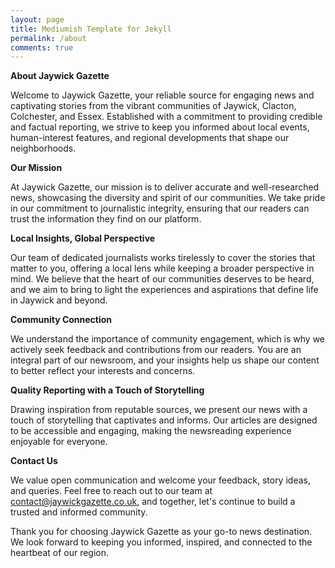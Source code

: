 ```yaml
---
layout: page
title: Mediumish Template for Jekyll
permalink: /about
comments: true
---
```

<!--
<div class="row justify-content-between">
<div class="col-md-8 pr-5">

<p>This website is built with Jekyll and Mediumish template for Jekyll. It's for demonstration purposes, no real content can be found. Mediumish template for Jekyll is compatible with Github pages, in fact even this demo is created with Github Pages and hosted with Github.</p>

<p class="mb-5"><img class="shadow-lg" src="{{site.baseurl}}/assets/images/mediumish-jekyll-template.png" alt="jekyll template mediumish" /></p>
<h4>Documentation</h4>

<p>Please, read the docs <a href="https://bootstrapstarter.com/bootstrap-templates/template-mediumish-bootstrap-jekyll/">here</a>.</p>

<h4>Questions or bug reports?</h4>

<p>Head over to our <a href="https://github.com/wowthemesnet/mediumish-theme-jekyll">Github repository</a>!</p>

</div>

<div class="col-md-4">

<div class="sticky-top sticky-top-80">
<h5>Buy me a coffee</h5>

<p>Thank you for your support! Your donation helps me to maintain and improve <a target="_blank" href="https://github.com/wowthemesnet/mediumish-theme-jekyll">Mediumish <i class="fab fa-github"></i></a>.</p>

<a target="_blank" href="https://www.wowthemes.net/donate/" class="btn btn-danger">Buy me a coffee</a> <a target="_blank" href="https://bootstrapstarter.com/bootstrap-templates/template-mediumish-bootstrap-jekyll/" class="btn btn-warning">Documentation</a>

</div>
</div>
</div> -->

**About Jaywick Gazette**

Welcome to Jaywick Gazette, your reliable source for engaging news and captivating stories from the vibrant communities of Jaywick, Clacton, Colchester, and Essex. Established with a commitment to providing credible and factual reporting, we strive to keep you informed about local events, human-interest features, and regional developments that shape our neighborhoods.

**Our Mission**

At Jaywick Gazette, our mission is to deliver accurate and well-researched news, showcasing the diversity and spirit of our communities. We take pride in our commitment to journalistic integrity, ensuring that our readers can trust the information they find on our platform.

**Local Insights, Global Perspective**

Our team of dedicated journalists works tirelessly to cover the stories that matter to you, offering a local lens while keeping a broader perspective in mind. We believe that the heart of our communities deserves to be heard, and we aim to bring to light the experiences and aspirations that define life in Jaywick and beyond.

**Community Connection**

We understand the importance of community engagement, which is why we actively seek feedback and contributions from our readers. You are an integral part of our newsroom, and your insights help us shape our content to better reflect your interests and concerns.

**Quality Reporting with a Touch of Storytelling**

Drawing inspiration from reputable sources, we present our news with a touch of storytelling that captivates and informs. Our articles are designed to be accessible and engaging, making the newsreading experience enjoyable for everyone.

**Contact Us**

We value open communication and welcome your feedback, story ideas, and queries. Feel free to reach out to our team at contact@jaywickgazette.co.uk, and together, let's continue to build a trusted and informed community.

Thank you for choosing Jaywick Gazette as your go-to news destination. We look forward to keeping you informed, inspired, and connected to the heartbeat of our region.
